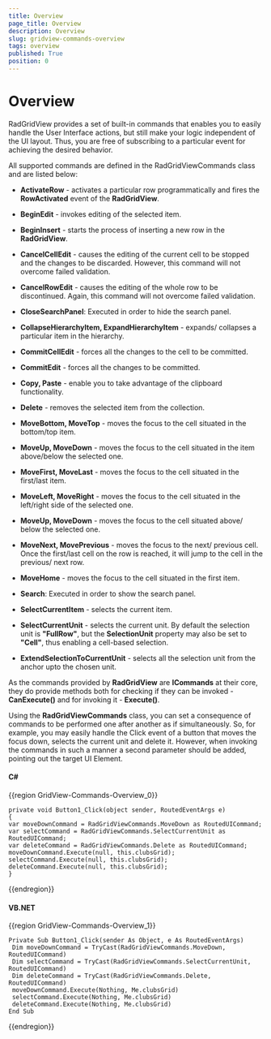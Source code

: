 ```yaml
---
title: Overview
page_title: Overview
description: Overview
slug: gridview-commands-overview
tags: overview
published: True
position: 0
---
```


# Overview

RadGridView provides a set of built-in commands that enables you to easily handle the User Interface actions, but still make your logic independent of the UI layout. Thus, you are free of subscribing to a particular event for achieving the desired behavior. 

All supported commands are defined in the RadGridViewCommands class and are listed below:

* __ActivateRow__ - activates a particular row programmatically and fires the __RowActivated__ event of the __RadGridView__.
		  

* __BeginEdit__ - invokes editing of the selected item.
		  

* __BeginInsert__ - starts the process of inserting a new row in the __RadGridView__.
		  

* __CancelCellEdit__ - causes the editing of the current cell to be stopped and the changes to be discarded. However, this command will not overcome failed validation.
		  

* __CancelRowEdit__ - causes the editing of the whole row to be discontinued. Again, this command will not overcome failed validation.

* __CloseSearchPanel__: Executed in order to hide the search panel.
			

* __CollapseHierarchyItem, ExpandHierarchyItem__ - expands/ collapses a particular item in the hierarchy.
		  

* __CommitCellEdit__ - forces all the changes to the cell to be committed.
		  

* __CommitEdit__ - forces all the changes to be committed.
		  

* __Copy, Paste__ - enable you to take advantage of the clipboard functionality.
		  

* __Delete__ - removes the selected item from the collection.
		  

* __MoveBottom, MoveTop__ - moves the focus to the cell situated in the bottom/top item.
		  

* __MoveUp, MoveDown__ - moves the focus to the cell situated in the item above/below the selected one.
		  

* __MoveFirst, MoveLast__ - moves the focus to the cell situated in the first/last item.
		  

* __MoveLeft, MoveRight__ - moves the focus to the cell situated in the left/right side of the selected one.
		  

* __MoveUp, MoveDown__ - moves the focus to the cell situated above/ below the selected one.
		  

* __MoveNext, MovePrevious__ - moves the focus to the next/ previous cell. Once the first/last cell on the row is reached, it will jump to the cell in the previous/ next row.
		  

* __MoveHome__ - moves the focus to the cell situated in the first item.

* __Search__: Executed in order to show the search panel.
		  

* __SelectCurrentItem__ - selects the current item.
		  

* __SelectCurrentUnit__ - selects the current unit. By default the selection unit is __"FullRow"__, but the __SelectionUnit__ property may also be set to __"Cell"__, thus enabling a cell-based selection.
		  

* __ExtendSelectionToCurrentUnit__ - selects all the selection unit from the anchor upto the chosen unit.

As the commands provided by __RadGridView__ are __ICommands__ at their core, they do provide methods both for checking if they can be invoked - __CanExecute()__ and for invoking it - __Execute()__. 
		

Using the __RadGridViewCommands__ class, you can set a consequence of commands to be performed one after another as if simultaneously.  So, for example, you may easily handle the Click event of a button that moves the focus down, selects the current unit and delete it. However, when invoking the commands in such a manner a second parameter should be added, pointing out the target UI Element.
		

#### __C#__

{{region GridView-Commands-Overview_0}}

	private void Button1_Click(object sender, RoutedEventArgs e)
	{
	var moveDownCommand = RadGridViewCommands.MoveDown as RoutedUICommand;
	var selectCommand = RadGridViewCommands.SelectCurrentUnit as RoutedUICommand;
	var deleteCommand = RadGridViewCommands.Delete as RoutedUICommand;
	moveDownCommand.Execute(null, this.clubsGrid);
	selectCommand.Execute(null, this.clubsGrid);
	deleteCommand.Execute(null, this.clubsGrid);    
	}
{{endregion}}


#### __VB.NET__

{{region GridView-Commands-Overview_1}}

	Private Sub Button1_Click(sender As Object, e As RoutedEventArgs)
	 Dim moveDownCommand = TryCast(RadGridViewCommands.MoveDown, RoutedUICommand)
	 Dim selectCommand = TryCast(RadGridViewCommands.SelectCurrentUnit, RoutedUICommand)
	 Dim deleteCommand = TryCast(RadGridViewCommands.Delete, RoutedUICommand)
	 moveDownCommand.Execute(Nothing, Me.clubsGrid)
	 selectCommand.Execute(Nothing, Me.clubsGrid)
	 deleteCommand.Execute(Nothing, Me.clubsGrid)
	End Sub
{{endregion}}


